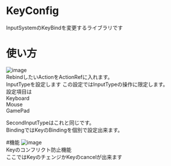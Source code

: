 # KeyConfig
InputSystemのKeyBindを変更するライブラリです
# 使い方
![image](https://github.com/user-attachments/assets/31c8b4ca-d8e0-4e92-aea9-4882016b3156)  
RebindしたいActionをActionRefに入れます。  
InputTypeを設定します この設定ではInputTypeの操作に限定します。  
設定項目は  
Keyboard  
Mouse  
GamePad  

SecondInputTypeはこれと同じです。  
BindingではKeyのBindingを個別で設定出来ます。  

#機能
![image](https://github.com/user-attachments/assets/4027c92f-7610-451e-8dab-ba0120ae2ae2)  
Keyのコンフリクト防止機能  
ここではKeyのチェンジかKeyのcancelが出来ます  



